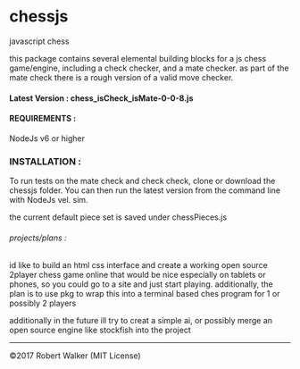# chessjs
javascript chess

this package contains several elemental building blocks for a js chess game/engine, 
including a check checker, and a mate checker. 
as part of the mate check there is a rough version of a valid move checker. 

#### Latest Version : chess_isCheck_isMate-0-0-8.js

#### REQUIREMENTS : 
NodeJs v6 or higher

### INSTALLATION : 
To run tests on the mate check and check check, clone 
or download the chessjs folder. You can then run the latest version from the command line with NodeJs vel. sim.

the current default piece set is saved under chessPieces.js


###### projects/plans :

id like to build an html css interface and create a working open source 2player chess game online that would be nice 
especially on tablets or phones, so you could go to a site and just start playing. 
additionally, the plan is to use pkg to wrap this into a terminal based ches program for 1 or possibly 2 players

additionally in the future ill try to creat a simple ai, or possibly merge an open source engine like stockfish into the project

****
©2017 Robert Walker (MIT License)
